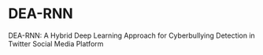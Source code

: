 # DEA-RNN
DEA-RNN: A Hybrid Deep Learning Approach for Cyberbullying Detection in Twitter Social Media Platform
